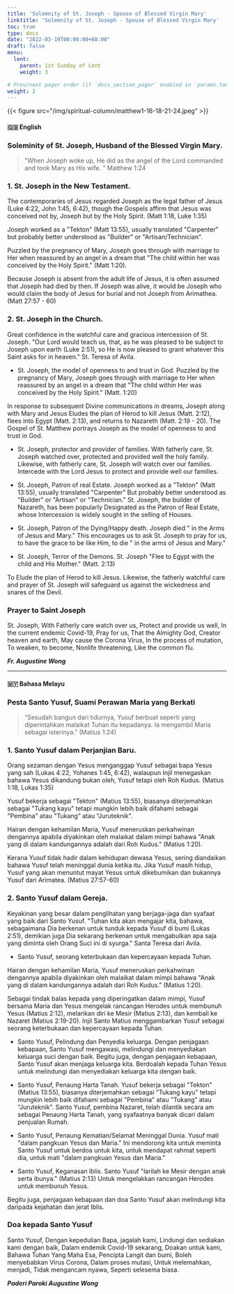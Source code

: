 ```yaml
---
title: 'Solemnity of St. Joseph - Spouse of Blessed Virgin Mary'
linktitle: 'Solemnity of St. Joseph - Spouse of Blessed Virgin Mary'
toc: true
type: docs
date: "2022-03-19T00:00:00+08:00"
draft: false
menu:
  lent:
    parent: 1st Sunday of Lent
    weight: 3

# Prev/next pager order (if `docs_section_pager` enabled in `params.toml`)
weight: 2
---
```

{{< figure src="/img/spiritual-column/matthew1-16-18-21-24.jpeg" >}}

#### :gb: __English__

### Soleminity of  St. Joseph, Husband of the Blessed Virgin Mary.

> "When Joseph woke up, He did as the angel of the Lord commanded and took Mary as His wife. " Matthew 1:24

### 1. St. Joseph in the New Testament.
The contemporaries of Jesus regarded Joseph as the legal father of Jesus (Luke 4:22, John 1:45, 6:42), though the Gospels affirm that Jesus was conceived not by, Joseph but by the Holy Spirit. (Matt 1:18, Luke 1:35)

Joseph worked as a "Tekton" (Matt 13:55), usually translated "Carpenter" but probably better understood as "Builder" or "Artisan/Technician".

Puzzled by the pregnancy of Mary, Joseph goes through with marriage to Her when reassured by an angel in a dream that "The child within her was conceived by the Holy Spirit." (Matt 1:20).

Because Joseph is absent from the adult life of Jesus, it is often assumed that Joseph had died by then. If Joseph was alive, it would be Joseph who would claim the body of Jesus for burial and not Joseph from Arimathea. (Matt 27:57 - 60)

### 2. St. Joseph in the Church.
Great confidence in the watchful care and gracious intercession of St. Joseph. "Our Lord would teach us, that, as he was pleased to be subject to Joseph upon earth (Luke 2:51), so He is now pleased to grant whatever this Saint asks for in heaven." St. Teresa of Avila.

- St. Joseph, the model of openness to and trust in God.
Puzzled by the pregnancy of Mary, Joseph goes through with marriage to Her when reassured by an angel in a dream that "The child within Her was conceived by the Holy Spirit." (Matt. 1:20)

In response to subsequent Divine communications in dreams, Joseph along with Mary and Jesus Eludes the plan of Herod to kill Jesus (Matt. 2:12), flees into Egypt (Matt. 2:13), and returns to Nazareth (Matt. 2:19 - 20). The Gospel of St. Matthew portrays Joseph as the model of openness to and trust in God.

- St. Joseph, protector and provider of families.
With fatherly care, St. Joseph watched over, protected and provided well the holy family.
Likewise, with fatherly care, St. Joseph will watch over our families. Intercede with the Lord Jesus to protect and provide well our families.

- St. Joseph, Patron of real Estate. Joseph worked as a "Tekton" (Matt 13:55), usually translated "Carpenter" But probably better understood as "Builder" or "Artisan" or "Technician."
St. Joseph, the builder of Nazareth, has been popularly Designated as the Patron of Real Estate, whose Intercession is widely sought in the selling of Houses.

- St. Joseph, Patron of the Dying/Happy death.
Joseph died " in the Arms of Jesus and Mary."
This encourages us to ask St. Joseph to pray for us, to have the grace to be
like Him, to die " in the arms of Jesus and Mary."

- St. Joseph, Terror of the Demons.
St. Joseph "Flee to Egypt with the child and His Mother." (Matt. 2:13)

To Elude the plan of Herod to kill Jesus. Likewise, the fatherly watchful care and prayer of St. Joseph will safeguard us against the wickedness and snares of the Devil.

### Prayer to Saint Joseph
St. Joseph, With Fatherly care watch over us, Protect and provide us well, In the current endemic Covid-19, Pray for us, That the Almighty God, Creator heaven and earth,
May cause the Corona Virus, In the process of mutation, To weaken, to become, Nonlife threatening, Like the common flu.

___Fr. Augustine Wong___

---

#### :malaysia: __Bahasa Melayu__

### Pesta Santo Yusuf, Suami Perawan Maria yang Berkati

> “Sesudah bangun dari tidurnya, Yusuf berbuat seperti yang diperintahkan malaikat Tuhan itu kepadanya. Ia mengambil Maria sebagai isterinya.” (Matius 1:24)

### 1. Santo Yusuf dalam Perjanjian Baru.
Orang sezaman dengan Yesus menganggap Yusuf sebagai bapa Yesus yang sah (Lukas 4:22, Yohanes 1:45, 6:42), walaupun Injil menegaskan bahawa Yesus dikandung bukan oleh, Yusuf tetapi oleh Roh Kudus. (Matius 1:18, Lukas 1:35)

Yusuf bekerja sebagai "Tekton" (Matius 13:55), biasanya diterjemahkan sebagai "Tukang kayu" tetapi mungkin lebih baik difahami sebagai "Pembina" atau "Tukang” atau “Juruteknik".

Hairan dengan kehamilan Maria, Yusuf meneruskan perkahwinan dengannya apabila diyakinkan oleh malaikat dalam mimpi bahawa "Anak yang di dalam kandungannya adalah dari Roh Kudus." (Matius 1:20).

Kerana Yusuf tidak hadir dalam kehidupan dewasa Yesus, sering diandaikan bahawa Yusuf telah meninggal dunia ketika itu. Jika Yusuf masih hidup, Yusuf yang akan menuntut mayat Yesus untuk dikebumikan dan bukannya Yusuf dari Arimatea. (Matius 27:57-60)

### 2. Santo Yusuf dalam Gereja.
Keyakinan yang besar dalam penglihatan yang berjaga-jaga dan syafaat yang baik dari Santo Yusuf. "Tuhan kita akan mengajar kita, bahawa, sebagaimana Dia berkenan untuk tunduk kepada Yusuf di bumi (Lukas 2:51), demikian juga Dia sekarang berkenan untuk mengabulkan apa saja yang diminta oleh Orang Suci ini di syurga." Santa Teresa dari Avila.

- Santo Yusuf, seorang keterbukaan dan kepercayaan kepada Tuhan.

Hairan dengan kehamilan Maria, Yusuf meneruskan perkahwinan dengannya apabila diyakinkan oleh malaikat dalam mimpi bahawa "Anak yang di dalam kandungannya adalah dari Roh Kudus." (Matius 1:20).

Sebagai tindak balas kepada yang diperingatkan dalam mimpi, Yusuf bersama Maria dan Yesus mengelak rancangan Herodes untuk membunuh Yesus (Matius 2:12), melarikan diri ke Mesir (Matius 2:13), dan kembali ke Nazaret (Matius 2:19-20). Injil Santo Matius menggambarkan Yusuf sebagai seorang keterbukaan dan kepercayaan kepada Tuhan.

- Santo Yusuf, Pelindung dan Penyedia keluarga.
Dengan penjagaan kebapaan, Santo Yusuf mengawasi, melindungi dan menyediakan keluarga suci dengan baik.
Begitu juga, dengan penjagaan kebapaan, Santo Yusuf akan menjaga keluarga kita. Berdoalah kepada Tuhan Yesus untuk melindungi dan menyediakan keluarga kita dengan baik.

- Santo Yusuf, Penaung Harta Tanah.
Yusuf bekerja sebagai "Tekton" (Matius 13:55), biasanya diterjemahkan sebagai "Tukang kayu" tetapi mungkin lebih baik difahami sebagai "Pembina" atau "Tukang” atau “Juruteknik".
Santo Yusuf, pembina Nazaret, telah dilantik secara am sebagai Penaung Harta Tanah, yang syafaatnya banyak dicari dalam penjualan Rumah.

- Santo Yusuf, Penaung Kematian/Selamat Meninggal Dunia.
Yusuf mati "dalam pangkuan Yesus dan Maria."
Ini mendorong kita untuk meminta Santo Yusuf untuk berdoa untuk kita, untuk mendapat rahmat
seperti dia, untuk mati "dalam pangkuan Yesus dan Maria."

- Santo Yusuf, Keganasan Iblis.
Santo Yusuf "larilah ke Mesir dengan anak serta ibunya." (Matius 2:13) Untuk mengelakkan rancangan Herodes untuk membunuh Yesus.

Begitu juga, penjagaan kebapaan dan doa Santo Yusuf akan melindungi kita daripada kejahatan dan jerat Iblis.

### Doa kepada Santo Yusuf
Santo Yusuf, Dengan kepedulian Bapa, jagalah kami, Lindungi dan sediakan kami dengan baik, Dalam endemik Covid-19 sekarang, Doakan untuk kami, Bahawa Tuhan Yang Maha Esa, Pencipta Langit dan bumi, Boleh menyebabkan Virus Corona, Dalam proses mutasi, Untuk melemahkan, menjadi, Tidak mengancam nyawa, Seperti selesema biasa.

___Paderi Paroki  Augustine Wong___
